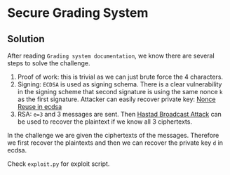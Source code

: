 # Secure Grading System

## Solution

After reading `Grading system documentation`, we know there are several steps to solve the challenge.

1. Proof of work: this is trivial as we can just brute force the 4 characters.
2. Signing: `ECDSA` is used as signing schema. There is a clear vulnerability in the signing scheme that second signature is using the same nonce `k` as the first signature. Attacker can easily recover private key: [Nonce Reuse in ecdsa](https://billatnapier.medium.com/ecdsa-weakness-where-nonces-are-reused-2be63856a01a#:~:text=It%20is%20a%20well%2Dknown,is%20used%20for%20different%20messages.)
3. RSA: `e=3` and 3 messages are sent. Then [Hastad Broadcast Attack](https://en.wikipedia.org/wiki/Coppersmith%27s_attack#H%C3%A5stad's_broadcast_attack) can be used to recover the plaintext if we know all 3 ciphertexts.

In the challenge we are given the ciphertexts of the messages. Therefore we first recover the plaintexts and then we can recover the private key `d` in ecdsa.

Check `exploit.py` for exploit script.